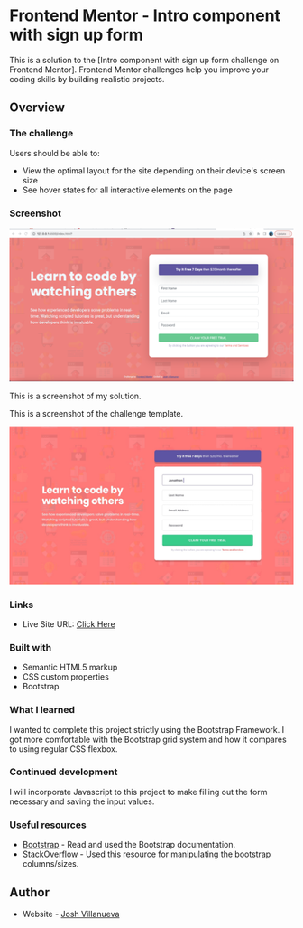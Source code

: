# Frontend Mentor - Intro component with sign up form 

This is a solution to the [Intro component with sign up form challenge on Frontend Mentor]. Frontend Mentor challenges help you improve your coding skills by building realistic projects. 


## Overview

### The challenge

Users should be able to:

- View the optimal layout for the site depending on their device's screen size
- See hover states for all interactive elements on the page


### Screenshot

![](./images/Screen%20Shot%202022-09-17%20at%204.15.08%20PM.png)

This is a screenshot of my solution.


This is a screenshot of the challenge template.

![](./design/desktop-design.jpg)

### Links

- Live Site URL: [Click Here](https://joshvilla7.github.io/Bootstrap-component-proj/)



### Built with

- Semantic HTML5 markup
- CSS custom properties
- Bootstrap


### What I learned

I wanted to complete this project strictly using the Bootstrap Framework. I got more comfortable with the Bootstrap grid system and how it compares to using regular CSS flexbox.

### Continued development

I will incorporate Javascript to this project to make filling out the form necessary and saving the input values.

### Useful resources

- [Bootstrap](https://www.getbootstrap.com) - Read and used the Bootstrap documentation.
- [StackOverflow](https://www.stackoverflow.com) - Used this resource for manipulating the bootstrap columns/sizes.


## Author

- Website - [Josh Villanueva](https://www.linkedin.com/in/patrick-villanueva-/)



